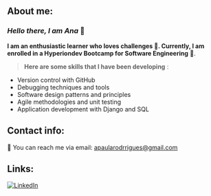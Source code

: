## About me:

### _Hello there, I am Ana_ 👋

**I am an enthusiastic learner who loves challenges 🧠. Currently, I am enrolled in a Hyperiondev Bootcamp for Software Engineering** 🐍.

> **Here are some skills that I have been developing** :

- Version control with GitHub
- Debugging techniques and tools
- Software design patterns and principles
- Agile methodologies and unit testing
- Application development with Django and SQL

## Contact info:

 📧 You can reach me via email: apaularodrrigues@gmail.com
 
 ## Links:

[![LinkedIn](https://img.shields.io/badge/LinkedIn-000000?style=for-the-badge&logo=LinkedIn&logoColor=white)](linkedin.com/in/ana-rodrigues-943392232)
 


 
